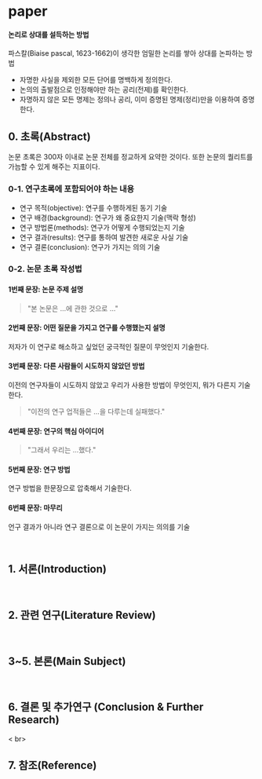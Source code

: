 # paper

#### 논리로 상대를 설득하는 방법
파스칼(Biaise pascal, 1623-1662)이 생각한 엄밀한 논리를 쌓아 상대를 논파하는 방법
- 자명한 사실을 제외한 모든 단어를 명백하게 정의한다.
- 논의의 출발점으로 인정해야만 하는 공리(전제)를 확인한다. 
- 자명하지 않은 모든 명제는 정의나 공리, 이미 증명된 명제(정리)만을 이용하여 증명한다.


## 0. 초록(Abstract) 
논문 초록은 300자 이내로 논문 전체를 정교하게 요약한 것이다. 또한 논문의 퀄리트를 가늠할 수 있게 해주는 지표이다. 

### 0-1. 연구초록에 포함되어야 하는 내용
- 연구 목적(objective): 연구를 수행하게된 동기 기술
- 연구 배경(background): 연구가 왜 중요한지 기술(맥락 형성)
- 연구 방법론(methods): 연구가 어떻게 수행되었는지 기술
- 연구 결과(results): 연구를 통하여 발견한 새로운 사실 기술
- 연구 결론(conclusion): 연구가 가지는 의의 기술

### 0-2. 논문 초록 작성법

#### 1번째 문장: 논문 주제 설명

> "본 논문은 ...에 관한 것으로 ..."

#### 2번째 문장: 어떤 질문을 가지고 연구를 수행했는지 설명
저자가 이 연구로 해소하고 싶었던 궁극적인 질문이 무엇인지 기술한다.
> 

#### 3번째 문장: 다른 사람들이 시도하지 않았던 방법
이전의 연구자들이 시도하지 않았고 우리가 사용한 방법이 무엇인지, 뭐가 다른지 기술한다.
> "이전의 연구 업적들은 ...을 다루는데 실패했다."

#### 4번째 문장: 연구의 핵심 아이디어

> "그래서 우리는 ...했다."

#### 5번째 문장: 연구 방법
연구 방법을 한문장으로 압축해서 기술한다.
>

#### 6번째 문장: 마무리
언구 결과가 아니라 연구 결론으로 이 논문이 가지는 의의를 기술
> 

<br>

## 1. 서론(Introduction)


<br>

## 2. 관련 연구(Literature Review)


<br>

## 3~5. 본론(Main Subject)


<br>

## 6. 결론 및 추가연구 (Conclusion & Further Research)


< br>

## 7. 참조(Reference)
